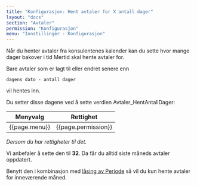```yaml
---
title: "Konfigurasjon: Hent avtaler for X antall dager"
layout: "docs"
section: "Avtaler"
permission: "Konfigurasjon"
menu: "Innstillinger - Konfigurasjon"
---
```


Når du henter avtaler fra konsulentenes kalender kan du sette hvor mange dager bakover i tid Mertid skal hente avtaler for.

Bare avtaler som er lagt til eller endret senere enn

`dagens dato - antall dager `

vil hentes inn.

Du setter disse dagene ved å sette verdien Avtaler_HentAntallDager:

| Menyvalg      | Rettighet           |
|---------------|---------------------|
| {{page.menu}} | {{page.permission}} |

*Dersom du har rettigheter til det.*

Vi anbefaler å sette den til __32__.
Da får du alltid siste måneds avtaler oppdatert.

Benytt den i kombinasjon med [låsing av Periode](periode) så vil du kun hente avtaler for inneværende måned.
